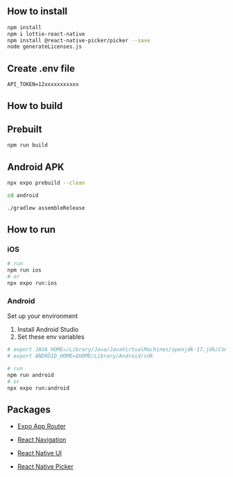## How to install

```sh
npm install
npm i lottie-react-native
npm install @react-native-picker/picker --save
node generateLicenses.js
```

## Create .env file

```
API_TOKEN=12xxxxxxxxxxx

```

## How to build

## Prebuilt

```sh
npm run build
```

## Android APK

```sh
npx expo prebuild --clean

cd android

./gradlew assembleRelease

```

## How to run

### iOS

```sh
# run
npm run ios
# or
npx expo run:ios
```

### Android

Set up your environment

1. Install Android Studio
2. Set these env variables

```sh
# export JAVA_HOME=/Library/Java/JavaVirtualMachines/openjdk-17.jdk/Contents/Home
# export ANDROID_HOME=$HOME/Library/Android/sdk
```

```sh
# run
npm run android
# or
npx expo run:android
```

## Packages

- [Expo App Router](https://docs.expo.dev/router/create-pages/)
- [React Navigation](https://reactnavigation.org/docs/header-buttons)

- [React Native UI](https://reactnativeelements.com/)
- [React Native Picker](https://github.com/react-native-picker/picker)
